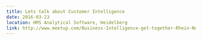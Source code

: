 ```yaml
---
title: Lets talk about Customer Intelligence
date: 2016-03-23
location: HMS Analytical Software, Heidelberg
link: http://www.meetup.com/Business-Intelligence-get-together-Rhein-Neckar/events/229338034/
---
```

